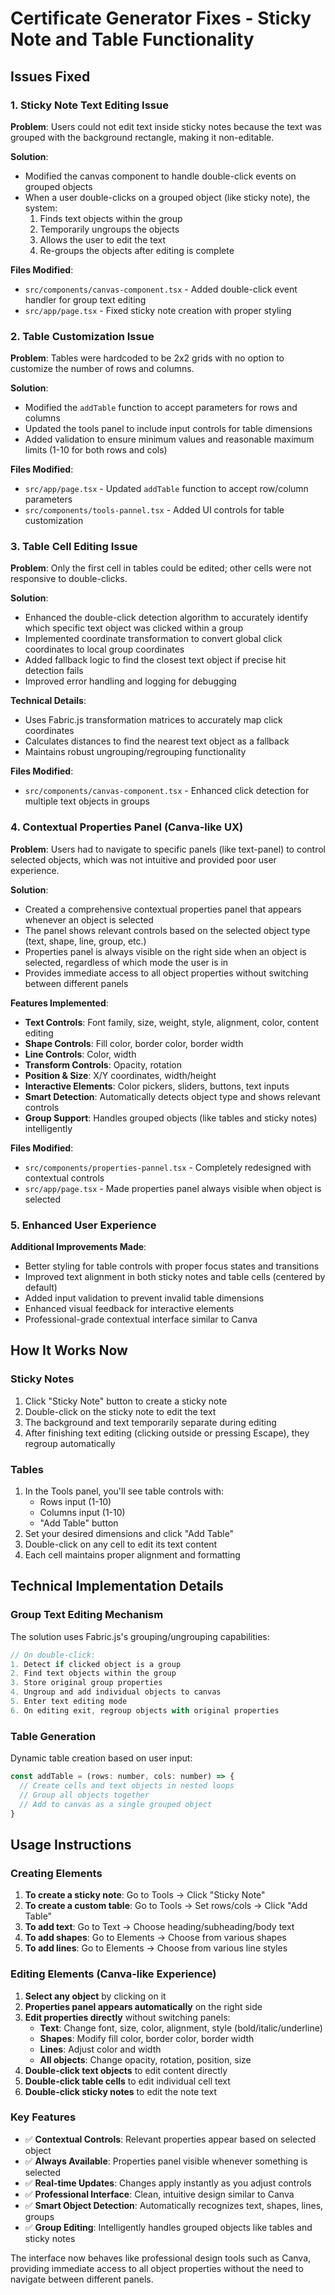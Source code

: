 # Certificate Generator Fixes - Sticky Note and Table Functionality

## Issues Fixed

### 1. Sticky Note Text Editing Issue
**Problem**: Users could not edit text inside sticky notes because the text was grouped with the background rectangle, making it non-editable.

**Solution**: 
- Modified the canvas component to handle double-click events on grouped objects
- When a user double-clicks on a grouped object (like sticky note), the system:
  1. Finds text objects within the group
  2. Temporarily ungroups the objects
  3. Allows the user to edit the text
  4. Re-groups the objects after editing is complete

**Files Modified**:
- `src/components/canvas-component.tsx` - Added double-click event handler for group text editing
- `src/app/page.tsx` - Fixed sticky note creation with proper styling

### 2. Table Customization Issue
**Problem**: Tables were hardcoded to be 2x2 grids with no option to customize the number of rows and columns.

**Solution**:
- Modified the `addTable` function to accept parameters for rows and columns
- Updated the tools panel to include input controls for table dimensions
- Added validation to ensure minimum values and reasonable maximum limits (1-10 for both rows and cols)

**Files Modified**:
- `src/app/page.tsx` - Updated `addTable` function to accept row/column parameters
- `src/components/tools-pannel.tsx` - Added UI controls for table customization

### 3. Table Cell Editing Issue
**Problem**: Only the first cell in tables could be edited; other cells were not responsive to double-clicks.

**Solution**:
- Enhanced the double-click detection algorithm to accurately identify which specific text object was clicked within a group
- Implemented coordinate transformation to convert global click coordinates to local group coordinates
- Added fallback logic to find the closest text object if precise hit detection fails
- Improved error handling and logging for debugging

**Technical Details**:
- Uses Fabric.js transformation matrices to accurately map click coordinates
- Calculates distances to find the nearest text object as a fallback
- Maintains robust ungrouping/regrouping functionality

**Files Modified**:
- `src/components/canvas-component.tsx` - Enhanced click detection for multiple text objects in groups

### 4. Contextual Properties Panel (Canva-like UX)
**Problem**: Users had to navigate to specific panels (like text-panel) to control selected objects, which was not intuitive and provided poor user experience.

**Solution**:
- Created a comprehensive contextual properties panel that appears whenever an object is selected
- The panel shows relevant controls based on the selected object type (text, shape, line, group, etc.)
- Properties panel is always visible on the right side when an object is selected, regardless of which mode the user is in
- Provides immediate access to all object properties without switching between different panels

**Features Implemented**:
- **Text Controls**: Font family, size, weight, style, alignment, color, content editing
- **Shape Controls**: Fill color, border color, border width
- **Line Controls**: Color, width
- **Transform Controls**: Opacity, rotation
- **Position & Size**: X/Y coordinates, width/height
- **Interactive Elements**: Color pickers, sliders, buttons, text inputs
- **Smart Detection**: Automatically detects object type and shows relevant controls
- **Group Support**: Handles grouped objects (like tables and sticky notes) intelligently

**Files Modified**:
- `src/components/properties-pannel.tsx` - Completely redesigned with contextual controls
- `src/app/page.tsx` - Made properties panel always visible when object is selected

### 5. Enhanced User Experience
**Additional Improvements Made**:
- Better styling for table controls with proper focus states and transitions
- Improved text alignment in both sticky notes and table cells (centered by default)
- Added input validation to prevent invalid table dimensions
- Enhanced visual feedback for interactive elements
- Professional-grade contextual interface similar to Canva

## How It Works Now

### Sticky Notes
1. Click "Sticky Note" button to create a sticky note
2. Double-click on the sticky note to edit the text
3. The background and text temporarily separate during editing
4. After finishing text editing (clicking outside or pressing Escape), they regroup automatically

### Tables
1. In the Tools panel, you'll see table controls with:
   - Rows input (1-10)
   - Columns input (1-10)
   - "Add Table" button
2. Set your desired dimensions and click "Add Table"
3. Double-click on any cell to edit its text content
4. Each cell maintains proper alignment and formatting

## Technical Implementation Details

### Group Text Editing Mechanism
The solution uses Fabric.js's grouping/ungrouping capabilities:

```javascript
// On double-click:
1. Detect if clicked object is a group
2. Find text objects within the group  
3. Store original group properties
4. Ungroup and add individual objects to canvas
5. Enter text editing mode
6. On editing exit, regroup objects with original properties
```

### Table Generation
Dynamic table creation based on user input:

```javascript
const addTable = (rows: number, cols: number) => {
  // Create cells and text objects in nested loops
  // Group all objects together
  // Add to canvas as a single grouped object
}
```

## Usage Instructions

### Creating Elements
1. **To create a sticky note**: Go to Tools → Click "Sticky Note"
2. **To create a custom table**: Go to Tools → Set rows/cols → Click "Add Table"
3. **To add text**: Go to Text → Choose heading/subheading/body text
4. **To add shapes**: Go to Elements → Choose from various shapes
5. **To add lines**: Go to Elements → Choose from various line styles

### Editing Elements (Canva-like Experience)
1. **Select any object** by clicking on it
2. **Properties panel appears automatically** on the right side
3. **Edit properties directly** without switching panels:
   - **Text**: Change font, size, color, alignment, style (bold/italic/underline)
   - **Shapes**: Modify fill color, border color, border width
   - **Lines**: Adjust color and width
   - **All objects**: Change opacity, rotation, position, size
4. **Double-click text objects** to edit content directly
5. **Double-click table cells** to edit individual cell text
6. **Double-click sticky notes** to edit the note text

### Key Features
- ✅ **Contextual Controls**: Relevant properties appear based on selected object
- ✅ **Always Available**: Properties panel visible whenever something is selected
- ✅ **Real-time Updates**: Changes apply instantly as you adjust controls
- ✅ **Professional Interface**: Clean, intuitive design similar to Canva
- ✅ **Smart Object Detection**: Automatically recognizes text, shapes, lines, groups
- ✅ **Group Editing**: Intelligently handles grouped objects like tables and sticky notes

The interface now behaves like professional design tools such as Canva, providing immediate access to all object properties without the need to navigate between different panels.

